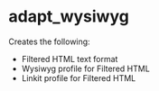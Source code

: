 adapt_wysiwyg
=============

Creates the following:

* Filtered HTML text format
* Wysiwyg profile for Filtered HTML
* Linkit profile for Filtered HTML
